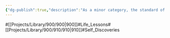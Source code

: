 ```yaml
---
{"dg-publish":true,"description":"As a minor category, the standard of this category is determined by the source from which I obtain information.","permalink":"/projects/library/900/910/910/","dgPassFrontmatter":true,"noteIcon":"0","created":"2024-04-05T17:07:57.184+09:00","updated":"2024-04-05T17:48:12.480+09:00"}
---
```


#[[Projects/Library/900/900\|900]]#Life_Lessons#[[Projects/Library/900/910/910\|910]]#Self_Discoveries
